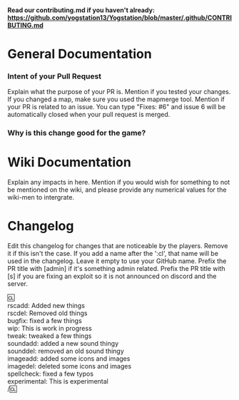 #### Read our contributing.md if you haven't already: https://github.com/yogstation13/Yogstation/blob/master/.github/CONTRIBUTING.md

# General Documentation

### Intent of your Pull Request

Explain what the purpose of your PR is. Mention if you tested your changes. If you changed a map, make sure you used the mapmerge tool. Mention if your PR is related to an issue.
You can type "Fixes: #6" and issue 6 will be automatically closed when your pull request is merged.

### Why is this change good for the game?

# Wiki Documentation

Explain any impacts in here. Mention if you would wish for something to not be mentioned on the wiki, and please provide any numerical values for the wiki-men to intergrate.

# Changelog

Edit this changelog for changes that are noticeable by the players. Remove it if this isn't the case. If you add a name after the ':cl', that name will be used in the changelog. Leave it empty to use your GitHub name. Prefix the PR title with [admin] if it's something admin related. Prefix the PR title with [s] if you are fixing an exploit so it is not announced on discord and the server.

:cl:  
rscadd: Added new things  
rscdel: Removed old things  
bugfix: fixed a few things  
wip: This is work in progress  
tweak: tweaked a few things  
soundadd: added a new sound thingy  
sounddel: removed an old sound thingy  
imageadd: added some icons and images  
imagedel: deleted some icons and images  
spellcheck: fixed a few typos  
experimental: This is experimental  
/:cl:
